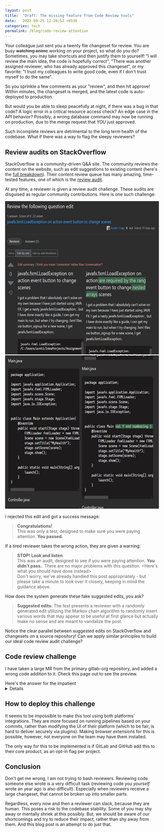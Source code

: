 ```yaml
---
layout: post
title:  "Draft: The missing feature from Code Review tools"
date:   2022-09-25 12:20:52 +0530
categories: tech
permalink: /blog/code-review-attention
---
```


Your colleague just sent you a twenty file changeset for review. You are busy ~~watching anime~~ working on your project, so what do you do? Sometimes, you may take shortcuts and then justify them to yourself! "I will review the main idea, the code is hopefully correct", "There was another assigned reviewer, who has already approved this changeset", or my favorite: "I trust my colleagues to write good code, even if I don't trust myself to do the same".

So you sprinkle a few comments as your "review", and then hit approve! Within minutes, the changeset is merged, and the latest code is auto-deployed to production.

But would you be able to sleep peacefully at night, if there was a bug in that code? A logic error in a critical resource access check? An edge case in the API behavior? Possibly, a wrong database command may now be running on production, due to the merge request that _YOU_ just approved.

Such incomplete reviews are detrimental to the long term health of the codebase. What if there was a way to flag the sleepy reviewers?

## Review audits on StackOverflow

StackOverflow is a community-driven Q&A site. The community reviews the content on the website, such as edit suggestions to existing content (here's the [full breakdown](https://stackoverflow.com/help/reviews-intro)). Their content review queue has many amazing, time-tested features, one of which is the [review audit](https://meta.stackexchange.com/questions/157121/what-are-review-tests-audits-and-how-do-they-work).

At any time, a reviewer is given a review audit challenge. These audits are disguised as regular community contributions. Here is one such challenge:

<img src=../assets/titleedit.jpg height=500 alt='Arbitrary title change'>
<img src=../assets/codeedit.jpg height=500 alt='Arbitrary code change'>

I rejected this edit and got a success message:

> **Congratulations!**  
> This was only a test, designed to make sure you were paying attention. **You passed.**

If a tired reviewer takes the wrong action, they are given a warning:

> **STOP! Look and listen**  
> This was an audit, designed to see if you were paying attention. **You didn't pass.**. There are no major problems with this question. &lt;Here's what you should have done instead&gt;  
> Don't worry, we've already handled this post appropriately - but please take a minute to look over it closely, keeping in mind the guidance above.

How does the system generate these fake suggested edits, you ask?

> **Suggested edits:** The test presents a reviewer with a randomly generated edit utilizing the Markov chain algorithm to randomly insert various words that may appear to be useful at first glance but actually make no sense and are meant to vandalize the post.

Notice the clear parallel between suggested edits on StackOverflow and changesets on a source repository! Can we apply similar principles to build our ideal code review audit challenge?

## Code review challenge

I have taken a large MR from the primary gitlab-org repository, and added a wrong code addition to it. Check this page out to see the preview.

<summary>Here's the answer for the impatient</summary>
<details>Check 123</details>

## How to deploy this challenge

It seems to be impossible to make this tool using both platforms' integrations. They are more focused on running pipelines based on your commits, rather than modifying the UI of their platform (which to be fair, is hard to deliver securely via plugins). Making browser extensions for this is possible, however, not everyone on the team may have them installed.

The only way for this to be implemented is if GitLab and GitHub add this to their core product, as an opt-in flag per project.

## Conclusion

Don't get me wrong, I am not trying to bash reviewers. Reviewing code someone else wrote is a very difficult task (reviewing code you _yourself_ wrote an year ago is also difficult). Especially when reviewers receive a large changeset, that cannot be broken up into smaller parts. 

Regardless, every now and then a reviewer can slack, because they are human. This poses a risk to the codebase stability. Some of you may shy away or mentally shriek at this possibly. But, we should be aware of our shortcomings and try to reduce their impact, rather than shy away from them. And this blog post is an attempt to do just that.

<!-- Automated tests for lint/performance/correctness have not replaced the need for human supervision even in 2022. We still need humans to validate implementation edge cases, logical errors, code structure, etc. -->
<!-- Automated detection of reviews gone wrong? Detect two changes to a line within a week, each of the commits pointing to a merge request. This can only happen if 1. the second MR was blocked on the first MR 2. the second MR fixes a bug introduced the first MR, in which case the author/reviewer could have been more careful. -->